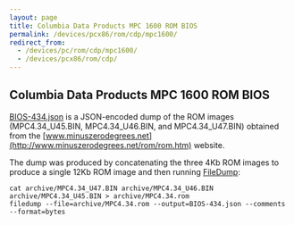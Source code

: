 ```yaml
---
layout: page
title: Columbia Data Products MPC 1600 ROM BIOS
permalink: /devices/pcx86/rom/cdp/mpc1600/
redirect_from:
  - /devices/pc/rom/cdp/mpc1600/
  - /devices/pcx86/rom/cdp/
---
```


Columbia Data Products MPC 1600 ROM BIOS
---
[BIOS-434.json](BIOS-434.json) is a JSON-encoded dump of the ROM images (MPC4.34_U45.BIN, MPC4.34_U46.BIN, and
MPC4.34_U47.BIN) obtained from the
[www.minuszerodegrees.net](http://www.minuszerodegrees.net/rom/rom.htm) website.  

The dump was produced by concatenating the three 4Kb ROM images to produce a single 12Kb ROM image and then running
[FileDump](/modules/filedump/):

	cat archive/MPC4.34_U47.BIN archive/MPC4.34_U46.BIN archive/MPC4.34_U45.BIN > archive/MPC4.34.rom
	filedump --file=archive/MPC4.34.rom --output=BIOS-434.json --comments --format=bytes
